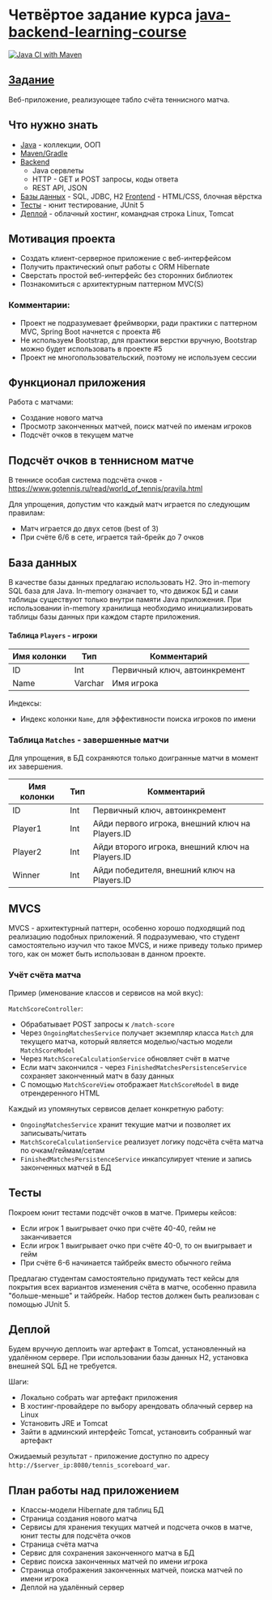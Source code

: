 # Четвёртое задание курса [java-backend-learning-course](https://zhukovsd.github.io/java-backend-learning-course/)

[![Java CI with Maven](https://github.com/farneser/currency-exchange/actions/workflows/maven.yml/badge.svg)](https://github.com/farneser/currency-exchange/actions/workflows/maven.yml)

## [Задание](https://zhukovsd.github.io/java-backend-learning-course/Projects/TennisScoreboard/)

Веб-приложение, реализующее табло счёта теннисного матча.

## Что нужно знать

- [Java](https://github.com/zhukovsd/java-backend-learning-course/Technologies/Java/) - коллекции, ООП
- [Maven/Gradle](https://github.com/zhukovsd/java-backend-learning-course/Technologies/BuildSystems/)
- [Backend](https://github.com/zhukovsd/java-backend-learning-course/Technologies/Backend/)
    - Java сервлеты
    - HTTP - GET и POST запросы, коды ответа
    - REST API, JSON
- [Базы данных](https://github.com/zhukovsd/java-backend-learning-course/Technologies/Databases/) - SQL, JDBC, H2
  [Frontend](https://zhukovsd.github.io/java-backend-learning-course/Technologies/Frontend/) - HTML/CSS, блочная вёрстка
- [Тесты](https://zhukovsd.github.io/java-backend-learning-course/Technologies/Tests/) - юнит тестирование, JUnit 5
- [Деплой](https://github.com/zhukovsd/java-backend-learning-course/Technologies/DevOps/#деплой) - облачный хостинг,
  командная строка Linux, Tomcat

## Мотивация проекта

- Создать клиент-серверное приложение с веб-интерфейсом
- Получить практический опыт работы с ORM Hibernate
- Сверстать простой веб-интерфейс без сторонних библиотек
- Познакомиться с архитектурным паттерном MVC(S)

### Комментарии:

- Проект не подразумевает фреймворки, ради практики с паттерном MVC, Spring Boot начнется с проекта #6
- Не используем Bootstrap, для практики верстки вручную, Bootstrap можно будет использовать в проекте #5
- Проект не многопользовательский, поэтому не используем сессии

## Функционал приложения

Работа с матчами:

- Создание нового матча
- Просмотр законченных матчей, поиск матчей по именам игроков
- Подсчёт очков в текущем матче

## Подсчёт очков в теннисном матче

В теннисе особая система подсчёта очков - https://www.gotennis.ru/read/world_of_tennis/pravila.html

Для упрощения, допустим что каждый матч играется по следующим правилам:

- Матч играется до двух сетов (best of 3)
- При счёте 6/6 в сете, играется тай-брейк до 7 очков

## База данных

В качестве базы данных предлагаю использовать H2. Это in-memory SQL база для Java. In-memory означает то, что движок БД
и сами таблицы существуют только внутри памяти Java приложения. При использовании in-memory хранилища необходимо
инициализировать таблицы базы данных при каждом старте приложения.

#### Таблица `Players` - игроки

| Имя колонки | Тип     | Комментарий                   |
|-------------|---------|-------------------------------|
| ID          | Int     | Первичный ключ, автоинкремент |
| Name        | Varchar | Имя игрока                    |

Индексы:

- Индекс колонки `Name`, для эффективности поиска игроков по имени

### Таблица `Matches` - завершенные матчи

Для упрощения, в БД сохраняются только доигранные матчи в момент их завершения.

| Имя колонки | Тип | Комментарий                                     |
|-------------|-----|-------------------------------------------------|
| ID          | Int | Первичный ключ, автоинкремент                   |
| Player1     | Int | Айди первого игрока, внешний ключ на Players.ID |
| Player2     | Int | Айди второго игрока, внешний ключ на Players.ID |
| Winner      | Int | Айди победителя, внешний ключ на Players.ID     |

## MVCS

MVCS - архитектурный паттерн, особенно хорошо подходящий под реализацию подобных приложений. Я подразумеваю, что студент
самостоятельно изучил что такое MVCS, и ниже приведу только пример того, как он может быть использован в данном проекте.

### Учёт счёта матча

Пример (именование классов и сервисов на мой вкус):

`MatchScoreController`:

- Обрабатывает POST запросы к `/match-score`
- Через `OngoingMatchesService` получает экземпляр класса `Match` для текущего матча, который является моделью/частью
  модели `MatchScoreModel`
- Через `MatchScoreCalculationService` обновляет счёт в матче
- Если матч закончился - через `FinishedMatchesPersistenceService` сохраняет законченный матч в базу данных
- С помощью `MatchScoreView` отображает `MatchScoreModel` в виде отрендеренного HTML

Каждый из упомянутых сервисов делает конкретную работу:

- `OngoingMatchesService` хранит текущие матчи и позволяет их записывать/читать
- `MatchScoreCalculationService` реализует логику подсчёта счёта матча по очкам/геймам/сетам
- `FinishedMatchesPersistenceService` инкапсулирует чтение и запись законченных матчей в БД

## Тесты

Покроем юнит тестами подсчёт очков в матче. Примеры кейсов:

- Если игрок 1 выигрывает очко при счёте 40-40, гейм не заканчивается
- Если игрок 1 выигрывает очко при счёте 40-0, то он выигрывает и гейм
- При счёте 6-6 начинается тайбрейк вместо обычного гейма

Предлагаю студентам самостоятельно придумать тест кейсы для покрытия всех вариантов изменения счёта в матче, особенно
правила "больше-меньше" и тайбрейк. Набор тестов должен быть реализован с помощью JUnit 5.

## Деплой

Будем вручную деплоить war артефакт в Tomcat, установленный на удалённом сервере. При использовании базы данных H2,
установка внешней SQL БД не требуется.

Шаги:

- Локально собрать war артефакт приложения
- В хостинг-провайдере по выбору арендовать облачный сервер на Linux
- Установить JRE и Tomcat
- Зайти в админский интерфейс Tomcat, установить собранный war артефакт

Ожидаемый результат - приложение доступно по адресу `http://$server_ip:8080/tennis_scoreboard_war`.

## План работы над приложением

- Классы-модели Hibernate для таблиц БД
- Страница создания нового матча
- Сервисы для хранения текущих матчей и подсчета очков в матче, юнит тесты для подсчёта очков
- Страница счёта матча
- Сервис для сохранения законченного матча в БД
- Сервис поиска законченных матчей по имени игрока
- Страница отображения законченных матчей, поиска матчей по имени игрока
- Деплой на удалённый сервер